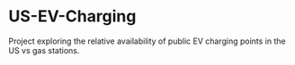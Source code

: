# US-EV-Charging
Project exploring the relative availability of public EV charging points in the US vs gas stations.
